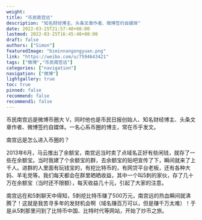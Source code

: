 ```yaml
---
weight: 
title: "币民南宫远"
description: "知名财经博主、头条文章作者、微博签约自媒体"
date: 2022-03-25T21:57:40+08:00
lastmod: 2022-03-25T16:45:40+08:00
draft: false
authors: ["Simon"]
featuredImage: "biminnangongyuan.png"
link: "https://weibo.com/u/7594643421"
tags: ["微博","币民南宫远"]
categories: ["navigation"]
navigation: ["微博"]
lightgallery: true
toc: true
pinned: false
recommend: false
recommend1: false
---
```

币民南宫远是微博币圈大 V，同时他也是币民日报创始人、知名财经博主、头条文章作者、微博签约自媒体。一名心系币圈的博主，常在币乎发文。

南宫远是怎么进入币圈的？

2013年6月，马云推出了余额宝，南宫远当时卖了点域名正好有些闲钱，就存了一些在余额宝。当时我建了个余额宝的群，去余额宝的贴吧宣传了下，瞬间就来了上千人。进群的人里面有玩钱宝的，有挖比特币的，有网贷平台老板，还有各种大妈、羊毛党等。我们每天都会在群里晒晒收益，其中一个叫5刺的家伙，存了几十万在余额宝（当时还不限额），每天收益几十元，引起了大家的注意。

南宫远在和5刺聊天中得知，5刺挖比特币赚了500万元，南宫远的热血瞬间就沸腾了！这就是我苦寻多年的发财机会啊（域名赚百万可以，但是赚千万太难）！于是从5刺那里问到了比特币中国、比特时代等网站，开始了炒币之旅。